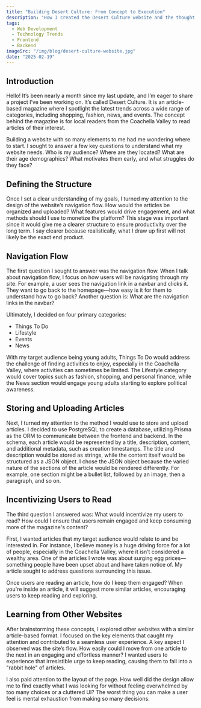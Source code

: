 ```yaml
---
title: "Building Desert Culture: From Concept to Execution"
description: "How I created the Desert Culture website and the thought process behind it."
tags:
  - Web Development
  - Technology Trends
  - Frontend
  - Backend
imageSrc: "/img/blog/desert-culture-website.jpg"
date: "2025-02-19"
---
```


## Introduction

Hello! It’s been nearly a month since my last update, and I’m eager to share a project I’ve been working on. It’s called Desert Culture. It is an article-based magazine where I spotlight the latest trends across a wide range of categories, including shopping, fashion, news, and events. The concept behind the magazine is for local readers from the Coachella Valley to read articles of their interest.

Building a website with so many elements to me had me wondering where to start. I sought to answer a few key questions to understand what my website needs. Who is my audience? Where are they located? What are their age demographics? What motivates them early, and what struggles do they face?

## Defining the Structure

Once I set a clear understanding of my goals, I turned my attention to the design of the website’s navigation flow. How would the articles be organized and uploaded? What features would drive engagement, and what methods should I use to monetize the platform? This stage was important since it would give me a clearer structure to ensure productivity over the long term. I say clearer because realistically, what I draw up first will not likely be the exact end product.

## Navigation Flow

The first question I sought to answer was the navigation flow. When I talk about navigation flow, I focus on how users will be navigating through my site. For example, a user sees the navigation link in a navbar and clicks it. They want to go back to the homepage—how easy is it for them to understand how to go back? Another question is: What are the navigation links in the navbar?

Ultimately, I decided on four primary categories:

- Things To Do
- Lifestyle
- Events
- News

With my target audience being young adults, Things To Do would address the challenge of finding activities to enjoy, especially in the Coachella Valley, where activities can sometimes be limited. The Lifestyle category would cover topics such as fashion, shopping, and personal finance, while the News section would engage young adults starting to explore political awareness.

## Storing and Uploading Articles

Next, I turned my attention to the method I would use to store and upload articles. I decided to use PostgreSQL to create a database, utilizing Prisma as the ORM to communicate between the frontend and backend. In the schema, each article would be represented by a title, description, content, and additional metadata, such as creation timestamps. The title and description would be stored as strings, while the content itself would be structured as a JSON object. I chose the JSON object because the varied nature of the sections of the article would be rendered differently. For example, one section might be a bullet list, followed by an image, then a paragraph, and so on.

## Incentivizing Users to Read

The third question I answered was: What would incentivize my users to read? How could I ensure that users remain engaged and keep consuming more of the magazine's content?

First, I wanted articles that my target audience would relate to and be interested in. For instance, I believe money is a huge driving force for a lot of people, especially in the Coachella Valley, where it isn’t considered a wealthy area. One of the articles I wrote was about surging egg prices—something people have been upset about and have taken notice of. My article sought to address questions surrounding this issue.

Once users are reading an article, how do I keep them engaged? When you're inside an article, it will suggest more similar articles, encouraging users to keep reading and exploring.

## Learning from Other Websites

After brainstorming these concepts, I explored other websites with a similar article-based format. I focused on the key elements that caught my attention and contributed to a seamless user experience. A key aspect I observed was the site’s flow. How easily could I move from one article to the next in an engaging and effortless manner? I wanted users to experience that irresistible urge to keep reading, causing them to fall into a "rabbit hole" of articles.

I also paid attention to the layout of the page. How well did the design allow me to find exactly what I was looking for without feeling overwhelmed by too many choices or a cluttered UI? The worst thing you can make a user feel is mental exhaustion from making so many decisions.

##